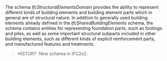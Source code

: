 ﻿The schema _IfcStructuralElementsDomain_ provides the ability to represent different kinds of building elements and building element parts which in general are of structural nature. In addition to generally used building elements already defined in the _IfcSharedBuildingElements_ schema, the schema contains entities for representing foundation parts, such as footings and piles, as well as some important structural subparts included in other building elements, such as different kinds of explicit reinforcement parts, and manufactured features and treatments.

> HISTORY&nbsp; New schema in IFC2x2.

